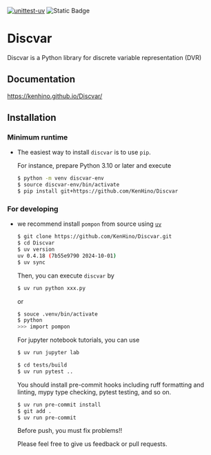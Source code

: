 [![unittest-uv](https://github.com/KenHino/Discvar/actions/workflows/unittest-uv.yml/badge.svg?branch=main)](https://github.com/KenHino/Discvar/actions/workflows/unittest-uv.yml)
![Static Badge](https://img.shields.io/badge/Version-v0.0.2-brightgreen)

# Discvar

Discvar is a Python library for discrete variable representation (DVR)

## Documentation

https://kenhino.github.io/Discvar/

## Installation

### Minimum runtime
- The easiest way to install `discvar` is to use `pip`.

    For instance, prepare Python 3.10 or later and execute

    ```bash
    $ python -m venv discvar-env
    $ source discvar-env/bin/activate
    $ pip install git+https://github.com/KenHino/Discvar
    ```

### For developing
- we recommend install `pompon` from source using [`uv`](https://docs.astral.sh/uv/)

    ```bash
    $ git clone https://github.com/KenHino/Discvar.git
    $ cd Discvar
    $ uv version
    uv 0.4.18 (7b55e9790 2024-10-01)
    $ uv sync
    ```

    Then, you can execute `discvar` by
    ```bash
    $ uv run python xxx.py
    ```
    or
    ```bash
    $ souce .venv/bin/activate
    $ python
    >>> import pompon
    ```

    For jupyter notebook tutorials, you can use
    ```bash
    $ uv run jupyter lab
    ```

    ```bash
    $ cd tests/build
    $ uv run pytest ..
    ```

    You should install pre-commit hooks including ruff formatting and linting, mypy type checking, pytest testing, and so on.
    ```bash
    $ uv run pre-commit install
    $ git add .
    $ uv run pre-commit
    ```
    Before push, you must fix problems!!

    Please feel free to give us feedback or pull requests.
